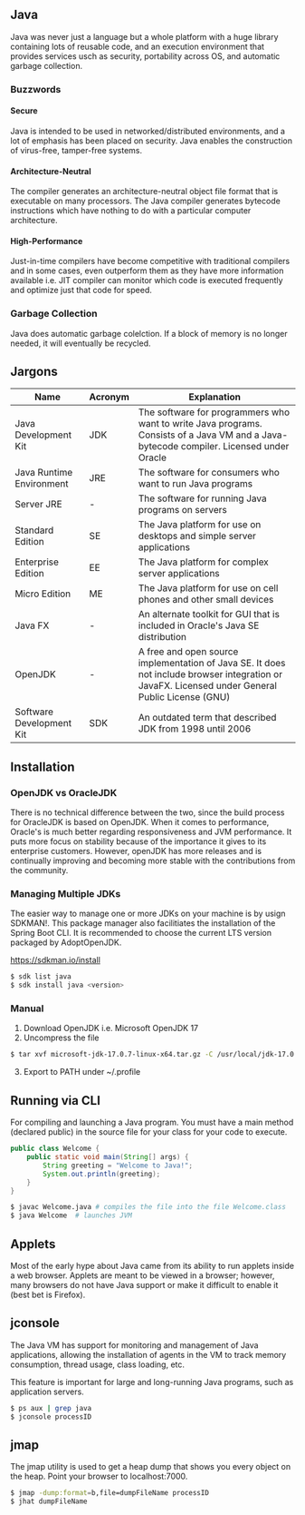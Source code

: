 ## Java

Java was never just a language but a whole platform with a huge library containing lots of reusable code, and an execution environment that provides services usch as security, portability across OS, and automatic garbage collection.

### Buzzwords

#### Secure

Java is intended to be used in networked/distributed environments, and a lot of emphasis has been placed on security. Java enables the construction of virus-free, tamper-free systems.

#### Architecture-Neutral

The compiler generates an architecture-neutral object file format that is executable on many processors. The Java compiler generates bytecode instructions which have nothing to do with a particular computer architecture.

#### High-Performance

Just-in-time compilers have become competitive with traditional compilers and in some cases, even outperform them as they have more information available i.e. JIT compiler can monitor which code is executed frequently and optimize just that code for speed.

### Garbage Collection

Java does automatic garbage colelction. If a block of memory is no longer needed, it will eventually be recycled.

## Jargons

| Name                     | Acronym | Explanation                                                                                                                                      |
| ------------------------ | ------- | ------------------------------------------------------------------------------------------------------------------------------------------------ |
| Java Development Kit     | JDK     | The software for programmers who want to write Java programs. Consists of a Java VM and a Java-bytecode compiler. Licensed under Oracle          |
| Java Runtime Environment | JRE     | The software for consumers who want to run Java programs                                                                                         |
| Server JRE               | -       | The software for running Java programs on servers                                                                                                |
| Standard Edition         | SE      | The Java platform for use on desktops and simple server applications                                                                             |
| Enterprise Edition       | EE      | The Java platform for complex server applications                                                                                                |
| Micro Edition            | ME      | The Java platform for use on cell phones and other small devices                                                                                 |
| Java FX                  | -       | An alternate toolkit for GUI that is included in Oracle's Java SE distribution                                                                   |
| OpenJDK                  | -       | A free and open source implementation of Java SE. It does not include browser integration or JavaFX. Licensed under General Public License (GNU) |
| Software Development Kit | SDK     | An outdated term that described JDK from 1998 until 2006                                                                                         |

## Installation

### OpenJDK vs OracleJDK

There is no technical difference between the two, since the build process for OracleJDK is based on OpenJDK. When it comes to performance, Oracle's is much better regarding responsiveness and JVM performance. It puts more focus on stability because of the importance it gives to its enterprise customers. However, openJDK has more releases and is continually improving and becoming more stable with the contributions from the community.

### Managing Multiple JDKs

The easier way to manage one or more JDKs on your machine is by usign SDKMAN!. This package manager also facilitiates the installation of the Spring Boot CLI. It is recommended to choose the current LTS version packaged by AdoptOpenJDK.

https://sdkman.io/install

```bash
$ sdk list java
$ sdk install java <version>
```

### Manual

1. Download OpenJDK i.e. Microsoft OpenJDK 17
2. Uncompress the file

```bash
$ tar xvf microsoft-jdk-17.0.7-linux-x64.tar.gz -C /usr/local/jdk-17.0.7+7/
```

3. Export to PATH under ~/.profile

## Running via CLI

For compiling and launching a Java program. You must have a main method (declared public) in the source file for your class for your code to execute.

```java
public class Welcome {
    public static void main(String[] args) {
        String greeting = "Welcome to Java!";
        System.out.println(greeting);
    }
}
```

```bash
$ javac Welcome.java # compiles the file into the file Welcome.class
$ java Welcome  # launches JVM
```

## Applets

Most of the early hype about Java came from its ability to run applets inside a web browser. Applets are meant to be viewed in a browser; however, many browsers do not have Java support or make it difficult to enable it (best bet is Firefox).

## jconsole

The Java VM has support for monitoring and management of Java applications, allowing the installation of agents in the VM to track memory consumption, thread usage, class loading, etc.

This feature is important for large and long-running Java programs, such as application servers.

```bash
$ ps aux | grep java
$ jconsole processID
```

## jmap

The jmap utility is used to get a heap dump that shows you every object on the heap. Point your browser to localhost:7000.

```bash
$ jmap -dump:format=b,file=dumpFileName processID
$ jhat dumpFileName
```
